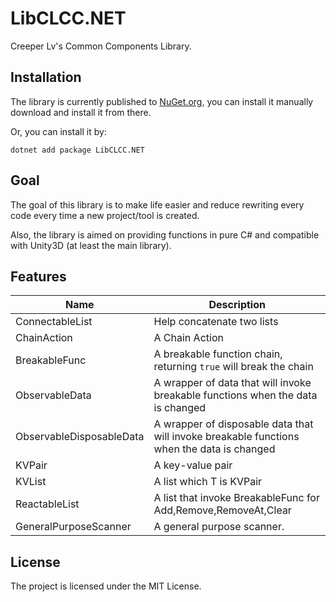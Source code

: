 # LibCLCC.NET

Creeper Lv's Common Components Library.

## Installation

The library is currently published to [NuGet.org](https://www.nuget.org/packages/LibCLCC.NET/), you can install it manually download and install it from there.

Or, you can install it by:

```
dotnet add package LibCLCC.NET
```

## Goal

The goal of this library is to make life easier and reduce rewriting every code every time a new project/tool is created.

Also, the library is aimed on providing functions in pure C# and compatible with Unity3D (at least the main library).

## Features

| Name			| Description |
| ---  | --- |
|ConnectableList			| Help concatenate two lists |
|ChainAction				| A Chain Action|
|BreakableFunc				| A breakable function chain, returning `true` will break the chain|
|ObservableData				| A wrapper of data that will invoke breakable functions when the data is changed |
|ObservableDisposableData	| A wrapper of disposable data that will invoke breakable functions when the data is changed |
|KVPair						| A key-value pair |
|KVList						| A list which T is KVPair |
|ReactableList				| A list that invoke BreakableFunc for Add,Remove,RemoveAt,Clear|
|GeneralPurposeScanner		| A general purpose scanner. |

## License

The project is licensed under the MIT License.